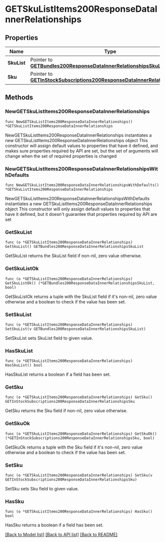 # GETSkuListItems200ResponseDataInnerRelationships

## Properties

Name | Type | Description | Notes
------------ | ------------- | ------------- | -------------
**SkuList** | Pointer to [**GETBundles200ResponseDataInnerRelationshipsSkuList**](GETBundles200ResponseDataInnerRelationshipsSkuList.md) |  | [optional] 
**Sku** | Pointer to [**GETInStockSubscriptions200ResponseDataInnerRelationshipsSku**](GETInStockSubscriptions200ResponseDataInnerRelationshipsSku.md) |  | [optional] 

## Methods

### NewGETSkuListItems200ResponseDataInnerRelationships

`func NewGETSkuListItems200ResponseDataInnerRelationships() *GETSkuListItems200ResponseDataInnerRelationships`

NewGETSkuListItems200ResponseDataInnerRelationships instantiates a new GETSkuListItems200ResponseDataInnerRelationships object
This constructor will assign default values to properties that have it defined,
and makes sure properties required by API are set, but the set of arguments
will change when the set of required properties is changed

### NewGETSkuListItems200ResponseDataInnerRelationshipsWithDefaults

`func NewGETSkuListItems200ResponseDataInnerRelationshipsWithDefaults() *GETSkuListItems200ResponseDataInnerRelationships`

NewGETSkuListItems200ResponseDataInnerRelationshipsWithDefaults instantiates a new GETSkuListItems200ResponseDataInnerRelationships object
This constructor will only assign default values to properties that have it defined,
but it doesn't guarantee that properties required by API are set

### GetSkuList

`func (o *GETSkuListItems200ResponseDataInnerRelationships) GetSkuList() GETBundles200ResponseDataInnerRelationshipsSkuList`

GetSkuList returns the SkuList field if non-nil, zero value otherwise.

### GetSkuListOk

`func (o *GETSkuListItems200ResponseDataInnerRelationships) GetSkuListOk() (*GETBundles200ResponseDataInnerRelationshipsSkuList, bool)`

GetSkuListOk returns a tuple with the SkuList field if it's non-nil, zero value otherwise
and a boolean to check if the value has been set.

### SetSkuList

`func (o *GETSkuListItems200ResponseDataInnerRelationships) SetSkuList(v GETBundles200ResponseDataInnerRelationshipsSkuList)`

SetSkuList sets SkuList field to given value.

### HasSkuList

`func (o *GETSkuListItems200ResponseDataInnerRelationships) HasSkuList() bool`

HasSkuList returns a boolean if a field has been set.

### GetSku

`func (o *GETSkuListItems200ResponseDataInnerRelationships) GetSku() GETInStockSubscriptions200ResponseDataInnerRelationshipsSku`

GetSku returns the Sku field if non-nil, zero value otherwise.

### GetSkuOk

`func (o *GETSkuListItems200ResponseDataInnerRelationships) GetSkuOk() (*GETInStockSubscriptions200ResponseDataInnerRelationshipsSku, bool)`

GetSkuOk returns a tuple with the Sku field if it's non-nil, zero value otherwise
and a boolean to check if the value has been set.

### SetSku

`func (o *GETSkuListItems200ResponseDataInnerRelationships) SetSku(v GETInStockSubscriptions200ResponseDataInnerRelationshipsSku)`

SetSku sets Sku field to given value.

### HasSku

`func (o *GETSkuListItems200ResponseDataInnerRelationships) HasSku() bool`

HasSku returns a boolean if a field has been set.


[[Back to Model list]](../README.md#documentation-for-models) [[Back to API list]](../README.md#documentation-for-api-endpoints) [[Back to README]](../README.md)


